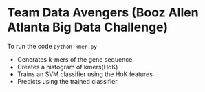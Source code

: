 # Team Data Avengers (Booz Allen Atlanta Big Data Challenge)

To run the code 
`python kmer.py`

* Generates k-mers of the gene sequence.
* Creates a histogram of kmers(HoK)
* Trains an SVM classifier using the HoK features
* Predicts using the trained classifier



